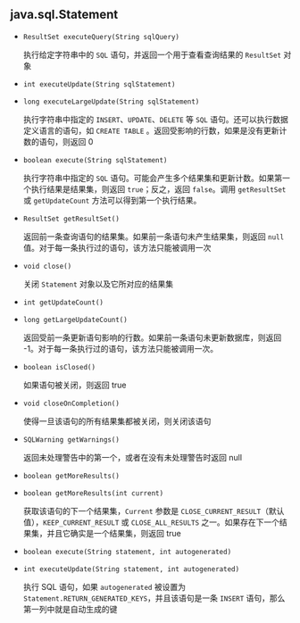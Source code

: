 ## java.sql.Statement

* `ResultSet executeQuery(String sqlQuery)`

  执行给定字符串中的 `SQL` 语句，并返回一个用于查看查询结果的 `ResultSet` 对象

* `int executeUpdate(String sqlStatement)`

* `long executeLargeUpdate(String sqlStatement)`

  执行字符串中指定的 `INSERT`、`UPDATE`、`DELETE` 等 `SQL` 语句。还可以执行数据定义语言的语句，如 `CREATE TABLE` 。返回受影响的行数，如果是没有更新计数的语句，则返回 0

* `boolean execute(String sqlStatement)`

  执行字符串中指定的 `SQL` 语句。可能会产生多个结果集和更新计数。如果第一个执行结果是结果集，则返回 `true`；反之，返回 `false`。调用 `getResultSet` 或 `getUpdateCount` 方法可以得到第一个执行结果。

* `ResultSet getResultSet()`

  返回前一条查询语句的结果集。如果前一条语句未产生结果集，则返回 `null` 值。对于每一条执行过的语句，该方法只能被调用一次

* `void close()`

  关闭 `Statement` 对象以及它所对应的结果集

* `int getUpdateCount()`

* `long getLargeUpdateCount()`

  返回受前一条更新语句影响的行数。如果前一条语句未更新数据库，则返回 -1。对于每一条执行过的语句，该方法只能被调用一次。

* `boolean isClosed()`

  如果语句被关闭，则返回 true

* `void closeOnCompletion()`

  使得一旦该语句的所有结果集都被关闭，则关闭该语句

* `SQLWarning getWarnings()`

  返回未处理警告中的第一个，或者在没有未处理警告时返回 null

* `boolean getMoreResults()`

* `boolean getMoreResults(int current)`

  获取该语句的下一个结果集，`Current` 参数是 `CLOSE_CURRENT_RESULT`（默认值），`KEEP_CURRENT_RESULT` 或 `CLOSE_ALL_RESULTS` 之一。如果存在下一个结果集，并且它确实是一个结果集，则返回 true

* `boolean execute(String statement, int autogenerated)`

* `int executeUpdate(String statement, int autogenerated)`

  执行 SQL 语句，如果 `autogenerated` 被设置为 `Statement.RETURN_GENERATED_KEYS`，并且该语句是一条 `INSERT` 语句，那么第一列中就是自动生成的键